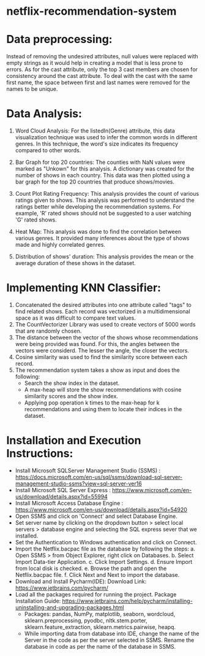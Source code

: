 # netflix-recommendation-system
# Data preprocessing:     
Instead of removing the undesired attributes, null values were replaced with empty strings as it would help in 
creating a model that is less prone to errors. As for the cast attribute, only the top 3 cast members are chosen for consistency around 
the cast attribute. To deal with the cast with the same first name, the space between first and last names were removed for the names to be unique. 

# Data Analysis:
1. Word Cloud Analysis: For the listedIn(Genre) attribute, this data visualization technique was used to infer the common words in different
   genres. In this technique, the word's size indicates its frequency compared to other words.

2. Bar Graph for top 20 countries: The counties with NaN values were marked as "Unkown" for this analysis. A dictionary was created for the number 
of shows in each country. This data was then plotted using a bar graph for the top 20 countries that produce shows/movies.

3. Count Plot Rating Frequency: This analysis provides the count of various ratings given to shows. This analysis was performed to understand the
   ratings better while developing the recommendation systems. For example, 'R' rated shows should not be suggested to a user watching 'G' rated shows.

4. Heat Map: This analysis was done to find the correlation between various genres. It provided many inferences about the type of shows made and 
   highly correlated genres.

5. Distribution of shows' duration: This analysis provides the mean or the average duration of these shows in the dataset.  

# Implementing KNN Classifier:

 1. Concatenated the desired attributes into one attribute called "tags" to find related shows. Each record was vectorized in a
  multidimensional space as it was difficult to compare text values.
2. The CountVectorizer Library was used to create vectors of 5000 words that are randomly chosen.
3. The distance between the vector of the shows whose recommendations were being provided was found. For this,
  the angles between the vectors were considerd. The lesser the angle, the closer the vectors.
4. Cosine similarity was used to find the similarity score between each record.
5. The recommendation system takes a show as input and does the following:
	- Search the show index in the dataset.
	- A max-heap will store the show recommendations with cosine similarity scores and the show index.
	- Applying pop operation k times to the max-heap for k recommendations and using them to locate their indices in the dataset. 


# Installation and Execution Instructions:

- Install Microsoft SQLServer Management Studio (SSMS) : https://docs.microsoft.com/en-us/sql/ssms/download-sql-server-management-studio-ssms?view=sql-server-ver16
- Install Microsoft SQL Server Express : https://www.microsoft.com/en-us/download/details.aspx?id=55994
- Install Microsoft Access Database Engine : https://www.microsoft.com/en-us/download/details.aspx?id=54920
- Open SSMS and click on 'Connect' and select Database Engine.
- Set server name by clicking on the dropdown button > select local servers > database engine and selecting the SQL express sever that we installed.
- Set the Authentication to Windows authentication and click on Connect.
- Import the Netflix.bacpac file as the database by following the steps:
	a. Open SSMS > from Object Explorer, right click on Databases.
	b. Select Import Data-tier Application.
	c. Click Import Settings.
	d. Ensure Import from local disk is checked.
	e. Browse the path and open the Netflix.bacpac file.
	f. Click Next and Next to import the database. 
- Download and Install Pycharm(IDE): Download Link: https://www.jetbrains.com/pycharm/
- Load all the packages required for running the project. 
  Package Installation Guide: https://www.jetbrains.com/help/pycharm/installing-uninstalling-and-upgrading-packages.html
	- Packages: pandas, NumPy, matplotlib, seaborn, wordcloud, sklearn.preprocessing, pyodbc, nltk.stem.porter,
	  sklearn.feature_extraction, sklearn.metrics.pairwise, heapq.
  - While importing data from database into IDE, change the name of the Server in the code as per the server selected in SSMS. Rename the database in 
 code as per the name of the database in SSMS.
 
